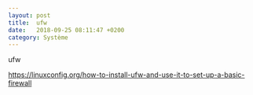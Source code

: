 ```yaml
---
layout: post
title:  ufw
date:   2018-09-25 08:11:47 +0200
category: Système
---
```


ufw

<https://linuxconfig.org/how-to-install-ufw-and-use-it-to-set-up-a-basic-firewall>


